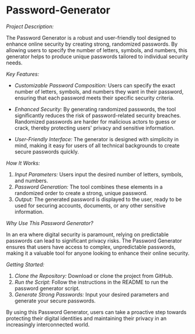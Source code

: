 # Password-Generator
*Project Description:*

The Password Generator is a robust and user-friendly tool designed to enhance online security by creating strong, randomized passwords. By allowing users to specify the number of letters, symbols, and numbers, this generator helps to produce unique passwords tailored to individual security needs. 

*Key Features:*

- *Customizable Password Composition:* Users can specify the exact number of letters, symbols, and numbers they want in their password, ensuring that each password meets their specific security criteria.
  
- *Enhanced Security:* By generating randomized passwords, the tool significantly reduces the risk of password-related security breaches. Randomized passwords are harder for malicious actors to guess or crack, thereby protecting users' privacy and sensitive information.

- *User-Friendly Interface:* The generator is designed with simplicity in mind, making it easy for users of all technical backgrounds to create secure passwords quickly.

*How It Works:*

1. *Input Parameters:* Users input the desired number of letters, symbols, and numbers.
2. *Password Generation:* The tool combines these elements in a randomized order to create a strong, unique password.
3. *Output:* The generated password is displayed to the user, ready to be used for securing accounts, documents, or any other sensitive information.

*Why Use This Password Generator?*

In an era where digital security is paramount, relying on predictable passwords can lead to significant privacy risks. The Password Generator ensures that users have access to complex, unpredictable passwords, making it a valuable tool for anyone looking to enhance their online security.

*Getting Started:*

1. *Clone the Repository:* Download or clone the project from GitHub.
2. *Run the Script:* Follow the instructions in the README to run the password generator script.
3. *Generate Strong Passwords:* Input your desired parameters and generate your secure passwords.

By using this Password Generator, users can take a proactive step towards protecting their digital identities and maintaining their privacy in an increasingly interconnected world.
